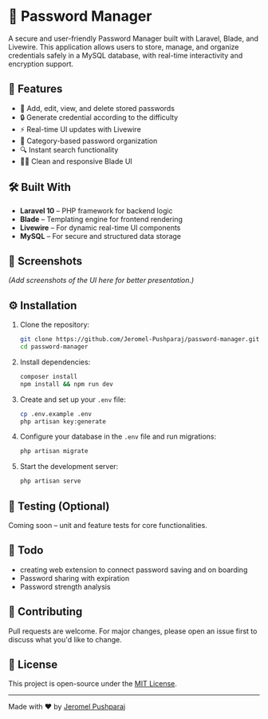 # 🔐 Password Manager

A secure and user-friendly Password Manager built with Laravel, Blade, and Livewire. This application allows users to store, manage, and organize credentials safely in a MySQL database, with real-time interactivity and encryption support.

## 🚀 Features

- 🧾 Add, edit, view, and delete stored passwords
- 🔒 Generate credential according to the difficulty 
- ⚡ Real-time UI updates with Livewire
- 📁 Category-based password organization
- 🔍 Instant search functionality
- 🧑‍💻 Clean and responsive Blade UI

## 🛠️ Built With

- **Laravel 10** – PHP framework for backend logic
- **Blade** – Templating engine for frontend rendering
- **Livewire** – For dynamic real-time UI components
- **MySQL** – For secure and structured data storage

## 📸 Screenshots

*(Add screenshots of the UI here for better presentation.)*

## ⚙️ Installation

1. Clone the repository:
   ```bash
   git clone https://github.com/Jeromel-Pushparaj/password-manager.git
   cd password-manager
    ````

2. Install dependencies:

   ```bash
   composer install
   npm install && npm run dev
   ```

3. Create and set up your `.env` file:

   ```bash
   cp .env.example .env
   php artisan key:generate
   ```

4. Configure your database in the `.env` file and run migrations:

   ```bash
   php artisan migrate
   ```

5. Start the development server:

   ```bash
   php artisan serve
   ```

## 🧪 Testing (Optional)

Coming soon – unit and feature tests for core functionalities.

## 📌 Todo

* creating web extension to connect password saving and on boarding
* Password sharing with expiration
* Password strength analysis

## 🙌 Contributing

Pull requests are welcome. For major changes, please open an issue first to discuss what you'd like to change.

## 📜 License

This project is open-source under the [MIT License](LICENSE).

---

Made with ❤️ by [Jeromel Pushparaj](https://github.com/Jeromel-Pushparaj)

```

